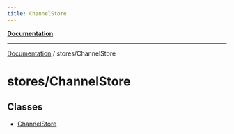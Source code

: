 ```yaml
---
title: ChannelStore
---
```


[**Documentation**](../../index.md)

***

[Documentation](../../index.md) / stores/ChannelStore

# stores/ChannelStore

## Classes

- [ChannelStore](classes/ChannelStore.md)
